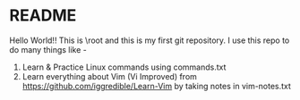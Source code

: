 # README
Hello World!! This is \root and this is my first git repository. I use this repo to do many things like -
1. Learn & Practice Linux commands using commands.txt
2. Learn everything about Vim (Vi Improved) from https://github.com/iggredible/Learn-Vim by taking notes in vim-notes.txt
